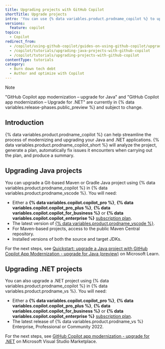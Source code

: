 ```yaml
---
title: Upgrading projects with GitHub Copilot
shortTitle: Upgrade projects
intro: 'You can use {% data variables.product.prodname_copilot %} to upgrade your Maven and Gradle Java applications and .NET applications.'
versions:
  feature: copilot
topics:
  - Copilot
redirect_from:
  - /copilot/using-github-copilot/guides-on-using-github-copilot/upgrading-java-projects-with-github-copilot
  - /copilot/tutorials/upgrading-java-projects-with-github-copilot
  - /copilot/tutorials/upgrading-projects-with-github-copilot
contentType: tutorials
category:
  - Burn down tech debt
  - Author and optimize with Copilot
---
```


> [!NOTE]
> "GitHub Copilot app modernization – upgrade for Java" and "GitHub Copilot app modernization – Upgrade for .NET" are currently in {% data variables.release-phases.public_preview %} and subject to change.

## Introduction

{% data variables.product.prodname_copilot %} can help streamline the process of modernizing and upgrading your Java and .NET applications. {% data variables.product.prodname_copilot_short %} will analyze the project, generate a plan, automatically fix issues it encounters when carrying out the plan, and produce a summary.

## Upgrading Java projects

You can upgrade a Git-based Maven or Gradle Java project using {% data variables.product.prodname_copilot %} in {% data variables.product.prodname_vscode %}. You will need:

* Either a **{% data variables.copilot.copilot_pro %}**, **{% data variables.copilot.copilot_pro_plus %}**, **{% data variables.copilot.copilot_for_business %}** or **{% data variables.copilot.copilot_enterprise %}** [subscription plan](/copilot/about-github-copilot/subscription-plans-for-github-copilot).
* The latest version of [{% data variables.product.prodname_vscode %}](https://code.visualstudio.com/).
* For Maven-based projects, access to the public Maven Central repository.
* Installed versions of both the source and target JDKs.

For the next steps, see [Quickstart: upgrade a Java project with GitHub Copilot App Modernization - upgrade for Java (preview)](https://learn.microsoft.com/en-gb/java/upgrade/quickstart-upgrade) on Microsoft Learn.

## Upgrading .NET projects

You can also upgrade a .NET project using {% data variables.product.prodname_copilot %} in {% data variables.product.prodname_vs %}. You will need:

* Either a **{% data variables.copilot.copilot_pro %}**, **{% data variables.copilot.copilot_pro_plus %}**, **{% data variables.copilot.copilot_for_business %}** or **{% data variables.copilot.copilot_enterprise %}** [subscription plan](/copilot/about-github-copilot/subscription-plans-for-github-copilot).
* The latest release of {% data variables.product.prodname_vs %} Enterprise, Professional or Community 2022.

For the next steps, see [GitHub Copilot app modernization - upgrade for .NET](https://marketplace.visualstudio.com/items?itemName=ms-appmod.dotnet-modernization) on Microsoft Visual Studio Marketplace.
